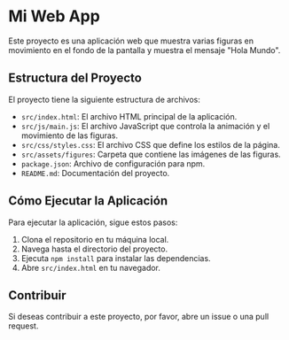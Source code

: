 # Mi Web App

Este proyecto es una aplicación web que muestra varias figuras en movimiento en el fondo de la pantalla y muestra el mensaje "Hola Mundo".

## Estructura del Proyecto

El proyecto tiene la siguiente estructura de archivos:

- `src/index.html`: El archivo HTML principal de la aplicación.
- `src/js/main.js`: El archivo JavaScript que controla la animación y el movimiento de las figuras.
- `src/css/styles.css`: El archivo CSS que define los estilos de la página.
- `src/assets/figures`: Carpeta que contiene las imágenes de las figuras.
- `package.json`: Archivo de configuración para npm.
- `README.md`: Documentación del proyecto.

## Cómo Ejecutar la Aplicación

Para ejecutar la aplicación, sigue estos pasos:

1. Clona el repositorio en tu máquina local.
2. Navega hasta el directorio del proyecto.
3. Ejecuta `npm install` para instalar las dependencias.
4. Abre `src/index.html` en tu navegador.

## Contribuir

Si deseas contribuir a este proyecto, por favor, abre un issue o una pull request.